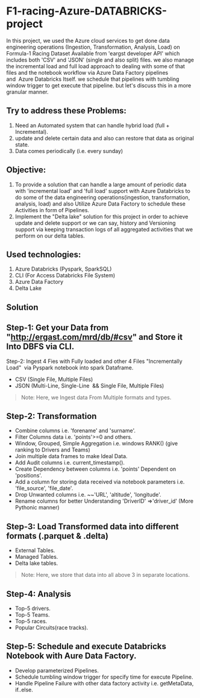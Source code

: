 # F1-racing-Azure-DATABRICKS-project
In this project, we used the Azure cloud services to get done data engineering operations (Ingestion, Transformation, Analysis, Load) on Formula-1 Racing Dataset Available from 'eargst developer API' which includes both 'CSV' and 'JSON' (single and also split) files. we also manage the incremental load and full load approach to dealing with some of that files and the notebook workflow via Azure Data Factory pipelines and  Azure Databricks Itself. we schedule that pipelines with tumbling window trigger to get execute that pipeline. but let's discuss this in a more granular manner.

Try to address these Problems:
----------------------------------
1. Need an Automated system that can handle hybrid load (full + Incremental).
2. update and delete certain data and also can restore that data as original state.
3. Data comes periodically (i.e. every sunday)

Objective:
--------------------
1. To provide a solution that can handle a large amount of periodic data with 'incremental load' and 'full load' support with Azure Databricks to do some of the        data engineering operations(ingestion, transformation, analysis, load) and also Utilize Azure Data Factory to schedule these Activities in form of Pipelines.
2. Implement the "Delta lake" solution for this project in order to achieve update and delete support or we can say, history and Versioning support via keeping        transaction logs of all aggregated activities that we perform on our delta tables.  

Used technologies:
-------------------------
1. Azure Databricks (Pyspark, SparkSQL)
2. CLI (For Access Databricks File System)
3. Azure Data Factory
4. Delta Lake

Solution
---------------
Step-1: Get your Data from "http://ergast.com/mrd/db/#csv" and Store it Into DBFS via CLI.
------------------------------------------------------------------------------------------------------------------------------------
Step-2: Ingest 4 Fies with Fully loaded and other 4 Files "Incrementally Load"  via Pyspark notebook into spark Dataframe.

 * CSV (Single File, Multiple Files)
 * JSON (Multi-Line, Single-Line  && Single File, Multiple Files)

> Note: Here, we Ingest data From Multiple formats and types.

Step-2: Transformation 
------------------------------------------------------------------------------------------------------------------------------------
 * Combine columns i.e. 'forename' and 'surname'.
 * Filter Columns data i.e. 'points'>=0 and others.
 * Window, Grouped, Simple Aggregation i.e. windows RANK() (give ranking to Drivers and Teams)
 * Join multiple data frames to make Ideal Data.
 * Add Audit columns i.e. current_timestamp().
 * Create Dependency between columns i.e. 'points' Dependent on 'positions'.
 * Add a column for storing data received via notebook parameters i.e. 'file_source', 'file_date'.
 * Drop Unwanted columns i.e. ~~'URL', 'altitude', 'longitude'.
 * Rename columns for better Understanding 'DriverID' =>'driver_id' (More Pythonic manner)

Step-3: Load Transformed data into different formats (.parquet & .delta)  
------------------------------------------------------------------------------------------------------------------------------------
 * External Tables.
 * Managed Tables.
 * Delta lake tables.
 
 > Note: Here, we store that data into all above 3 in separate locations.

Step-4: Analysis 
------------------------------------------------------------------------------------------------------------------------------------
 * Top-5 drivers.
 * Top-5 Teams.
 * Top-5 races.
 * Popular Circuits(race tracks).

Step-5: Schedule and execute Databricks Notebook with Aure Data Factory.
------------------------------------------------------------------------------------------------------------------------------------
 * Develop parameterized Pipelines.
 * Schedule tumbling window trigger for specify time for execute Pipeline.
 * Handle Pipeline Failure with other data factory activity i.e. getMetaData, if..else.



